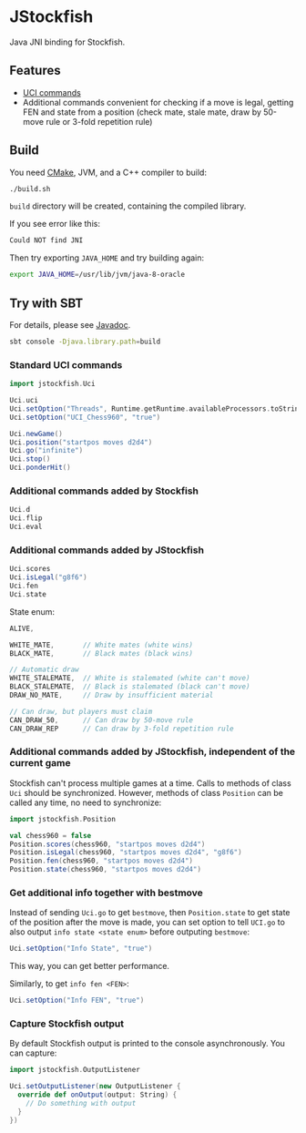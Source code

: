 # JStockfish

Java JNI binding for Stockfish.

## Features

* [UCI commands](https://github.com/ngocdaothanh/JStockfish/blob/master/engine-interface.txt)
* Additional commands convenient for checking if a move is legal, getting FEN
  and state from a position (check mate, stale mate, draw by 50-move rule or
  3-fold repetition rule)

## Build

You need [CMake](http://www.cmake.org/), JVM, and a C++ compiler to build:

```sh
./build.sh
```

`build` directory will be created, containing the compiled library.

If you see error like this:

```sh
Could NOT find JNI
```

Then try exporting `JAVA_HOME` and try building again:

```sh
export JAVA_HOME=/usr/lib/jvm/java-8-oracle
```

## Try with SBT

For details, please see [Javadoc](http://ngocdaothanh.github.io/JStockfish/).

```sh
sbt console -Djava.library.path=build
```

### Standard UCI commands

```scala
import jstockfish.Uci

Uci.uci
Uci.setOption("Threads", Runtime.getRuntime.availableProcessors.toString)
Uci.setOption("UCI_Chess960", "true")

Uci.newGame()
Uci.position("startpos moves d2d4")
Uci.go("infinite")
Uci.stop()
Uci.ponderHit()
```

### Additional commands added by Stockfish

```scala
Uci.d
Uci.flip
Uci.eval
```

### Additional commands added by JStockfish

```scala
Uci.scores
Uci.isLegal("g8f6")
Uci.fen
Uci.state
```

State enum:

```java
ALIVE,

WHITE_MATE,       // White mates (white wins)
BLACK_MATE,       // Black mates (black wins)

// Automatic draw
WHITE_STALEMATE,  // White is stalemated (white can't move)
BLACK_STALEMATE,  // Black is stalemated (black can't move)
DRAW_NO_MATE,     // Draw by insufficient material

// Can draw, but players must claim
CAN_DRAW_50,      // Can draw by 50-move rule
CAN_DRAW_REP      // Can draw by 3-fold repetition rule
```

### Additional commands added by JStockfish, independent of the current game

Stockfish can't process multiple games at a time. Calls to methods of class
`Uci` should be synchronized. However, methods of class `Position` can be called
any time, no need to synchronize:

```scala
import jstockfish.Position

val chess960 = false
Position.scores(chess960, "startpos moves d2d4")
Position.isLegal(chess960, "startpos moves d2d4", "g8f6")
Position.fen(chess960, "startpos moves d2d4")
Position.state(chess960, "startpos moves d2d4")
```

### Get additional info together with bestmove

Instead of sending `Uci.go` to get `bestmove`, then `Position.state` to get
state of the position after the move is made, you can set option to tell `UCI.go`
to also output `info state <state enum>` before outputing `bestmove`:

```scala
Uci.setOption("Info State", "true")
```

This way, you can get better performance.

Similarly, to get `info fen <FEN>`:

```scala
Uci.setOption("Info FEN", "true")
```

### Capture Stockfish output

By default Stockfish output is printed to the console asynchronously.
You can capture:

```scala
import jstockfish.OutputListener

Uci.setOutputListener(new OutputListener {
  override def onOutput(output: String) {
    // Do something with output
  }
})
```
